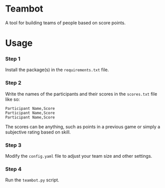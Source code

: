 # Teambot
A tool for building teams of people based on score points.

# Usage
### Step 1
Install the package(s) in the `requirements.txt` file.

### Step 2
Write the names of the participants and their scores in the `scores.txt` file like so:

    Participant Name,Score
    Participant Name,Score
    Participant Name,Score

The scores can be anything, such as points in a previous game or simply a subjective rating based on skill.

### Step 3
Modify the `config.yaml` file to adjust your team size and other settings.

### Step 4
Run the `teambot.py` script.
